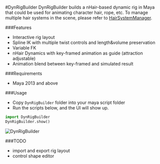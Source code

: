 

#DynRigBuilder
DynRigBuilder builds a nHair-based dynamic rig in Maya that could be used for animating character hair, rope, etc.
To manage multiple hair systems in the scene, please refer to [HairSystemManager][1].

###Features
- Interactive rig layout
- Spline IK with multiple twist controls and length&volume preservation
- Variable FK
- nHair Dynamics with key-framed animation as guide (attraction adjustable)
- Animation blend between key-framed and simulated result


###Requirements
- Maya 2013 and above

###Usage
- Copy `DynRigBuilder` folder into your maya script folder
- Run the scripts below, and the UI will show up.
```python
import DynRigBuilder
DynRigBuilder.show() 
```

![DynRigBuilder](http://oszfa13oq.bkt.clouddn.com/hairsystemmanager...png)

###TODO
- import and export rig layout
- control shape editor

[1]:https://github.com/raina-wu/hairsystemmanager